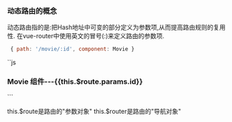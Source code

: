 ### 动态路由的概念
动态路由指的是:把Hash地址中可变的部分定义为参数项,从而提高路由规则的复用性.
在vue-router中使用英文的冒号(:)来定义路由的参数项.

```js
 { path: '/movie/:id', component: Movie }
 ```

 ``js
 <h3>Movie 组件---{{this.$route.params.id}}</h3>
 ```

 this.$route是路由的"参数对象"
this.$router是路由的"导航对象"